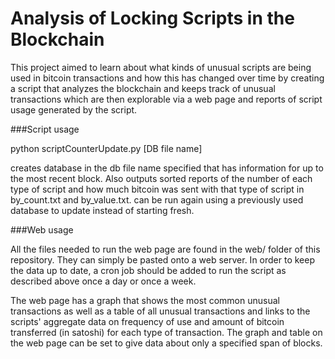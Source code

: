 # Analysis of Locking Scripts in the Blockchain

This project aimed to learn about what kinds of unusual scripts are being used in bitcoin transactions and how this has changed over time by creating a script that analyzes the blockchain and keeps track of unusual transactions which are then explorable via a web page and reports of script usage generated by the script.



###Script usage

python scriptCounterUpdate.py [DB file name]

creates database in the db file name specified that has information for up to the most recent block. Also outputs sorted reports of the number of each type of script and how much bitcoin was sent with that type of script in by_count.txt and by_value.txt. can be run again using a previously used database to update instead of starting fresh.


###Web usage

All the files needed to run the web page are found in the web/ folder of this repository. They can simply be pasted onto a web server. In order to keep the data up to date, a cron job should be added to run the script as described above once a day or once a week.

The web page has a graph that shows the most common unusual transactions as well as a table of all unusual transactions and links to the scripts' aggregate data on frequency of use and amount of bitcoin transferred (in satoshi) for each type of transaction. The graph and table on the web page can be set to give data about only a specified span of blocks. 
